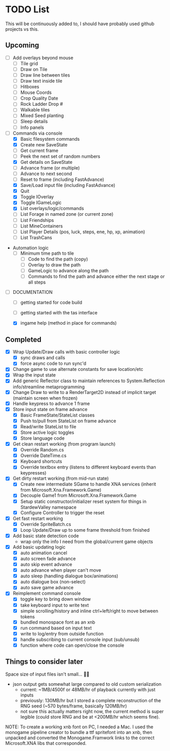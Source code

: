 # TODO List 

This will be continuously added to, I should have probably used github projects vs this.

## Upcoming

- [ ] Add overlays beyond mouse
    - [ ] Tile grid
    - [ ] Draw on Tile
    - [ ] Draw line between tiles
    - [ ] Draw text inside tile
    - [ ] Hitboxes
    - [ ] Mouse Coords
    - [ ] Crop Quality Date
    - [ ] Rock Ladder Drop #
    - [ ] Walkable tiles
    - [ ] Mixed Seed planting
    - [ ] Sleep details
    - [ ] Info panels
- [ ] Commands via console
    - [X] Basic filesystem commands
    - [X] Create new SaveState
    - [ ] Get current frame
    - [ ] Peek the next set of random numbers
    - [X] Get details on SaveState
    - [ ] Advance frame (or multiple)
    - [ ] Advance to next second
    - [ ] Reset to frame (including FastAdvance)
    - [X] Save/Load input file (including FastAdvance)
    - [X] Quit
    - [X] Toggle IOverlay
    - [X] Toggle IGameLogic
    - [X] List overlays/logic/commands
    - [ ] List Forage in named zone (or current zone)
    - [ ] List Friendships
    - [ ] List MineContainers
    - [ ] List Player Details (pos, luck, steps, ene, hp, xp, animation)
    - [ ] List TrashCans
- Automation logic
    - [ ] Minimum time path to tile
        - [ ] Code to find the path (copy)
        - [ ] Overlay to draw the path
        - [ ] GameLogic to advance along the path
        - [ ] Commands to find the path and advance either the next stage or all steps
- [ ] DOCUMENTATION
    - [ ] getting started for code build
    - [ ] getting started with the tas interface
    - [X] ingame help (method in place for commands)


## Completed

- [X] Wrap Update/Draw calls with basic controller logic
    - [X] sync draws and calls
    - [X] force async code to run sync'd
- [X] Change game to use alternate constants for save location/etc
- [X] Wrap the input state
- [X] Add generic Reflector class to maintain references to System.Reflection info/streamline metaprogramming
- [X] Change Draw to write to a RenderTarget2D instead of implicit target (maintain screen when frozen)
- [X] Handle keypress to advance 1 frame
- [X] Store input state on frame advance
    - [X] Basic FrameState/StateList classes
    - [X] Push to/pull from StateList on frame advance
    - [X] Read/write StateList to file
    - [X] Store active logic toggles
    - [X] Store language code
- [X] Get clean restart working (from program launch)
    - [X] Override Random.cs
    - [X] Override DateTime.cs
    - [X] Keyboard shortcuts
    - [X] Override textbox entry (listens to different keyboard events than keypresses)
- [X] Get dirty restart working (from mid-run state)
    - [X] Create new intermediate SGame to handle XNA services (inherit from Microsoft.Xna.Framework.Game)
    - [X] Decouple Game1 from Microsoft.Xna.Framework.Game
    - [X] Setup static constructor/initializer reset system for things in StardewValley namespace
    - [X] Configure Controller to trigger the reset
- [X] Get fast restart working
    - [X] Override SpriteBatch.cs
    - [X] Loop Update/Draw up to some frame threshold from finished
- [X] Add basic state detection code
    - wrap only the info I need from the global/current game objects
- [X] Add basic updating logic
    - [X] auto animation cancel
    - [X] auto screen fade advance
    - [X] auto skip event advance
    - [X] auto advance when player can't move
    - [X] auto sleep (handling dialogue box/animations)
    - [X] auto dialogue box (non-select)
    - [X] auto save game advance
- [X] Reimplement command console
    - [X] toggle key to bring down window
    - [X] take keyboard input to write text
    - [X] simple scrolling/history and inline ctrl+left/right to move between tokens
    - [X] bundled monospace font as an xnb
    - [X] run command based on input text
    - [X] write to log/entry from outside function
    - [X] handle subscribing to current console input (sub/unsub)
    - [X] function where code can open/close the console

## Things to consider later

Space size of input files isn't small... :man_shrugging:

- json output gets somewhat large compared to old custom serialization 
    - current: ~1MB/4500f or 48MB/hr of playback currently with just inputs
    - previously: 130MB/hr but I stored a complete reconstruction of the RNG seed (~570 bytes/frame, basically 120MB/hr)
    - not sure this actually matters right now, the current method is super legible (could store RNG and be at <200MB/hr which seems fine).


NOTE: To create a working xnb font on PC, I needed a Mac. I used the monogame pipeline creator to bundle a ttf spritefont into an xnb, then unpacked and converted the Monogame.Framwork links to the correct Microsoft.XNA libs that corresponded.